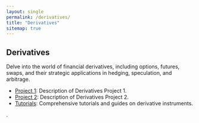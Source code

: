 ```yaml
---
layout: single
permalink: /derivatives/
title: "Derivatives"
sitemap: true
---
```


## Derivatives

Delve into the world of financial derivatives, including options, futures, swaps, and their strategic applications in hedging, speculation, and arbitrage.

- [Project 1](#): Description of Derivatives Project 1.
- [Project 2](#): Description of Derivatives Project 2.
- [Tutorials](#): Comprehensive tutorials and guides on derivative instruments.

.

